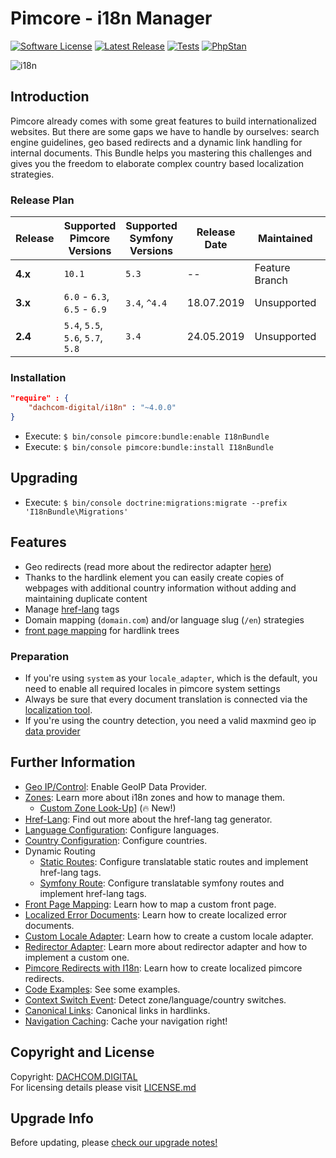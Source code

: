 # Pimcore - i18n Manager

[![Software License](https://img.shields.io/badge/license-GPLv3-brightgreen.svg?style=flat-square)](LICENSE.md)
[![Latest Release](https://img.shields.io/packagist/v/dachcom-digital/i18n.svg?style=flat-square)](https://packagist.org/packages/dachcom-digital/i18n)
[![Tests](https://img.shields.io/github/workflow/status/dachcom-digital/pimcore-i18n/Codeception/master?style=flat-square&logo=github&label=codeception)](https://github.com/dachcom-digital/pimcore-i18n/actions?query=workflow%3ACodeception+branch%3Amaster)
[![PhpStan](https://img.shields.io/github/workflow/status/dachcom-digital/pimcore-i18n/PHP%20Stan/master?style=flat-square&logo=github&label=phpstan%20level%204)](https://github.com/dachcom-digital/pimcore-i18n/actions?query=workflow%3A"PHP+Stan"+branch%3Amaster)

![i18n](https://user-images.githubusercontent.com/700119/27761666-f3ed6746-5e60-11e7-955a-3030453c68ff.jpg)

## Introduction
Pimcore already comes with some great features to build internationalized websites. But there are some gaps we have to handle by ourselves: search engine guidelines, geo based redirects and a dynamic link handling for internal documents. 
This Bundle helps you mastering this challenges and gives you the freedom to elaborate complex country based localization strategies.

### Release Plan

| Release | Supported Pimcore Versions        | Supported Symfony Versions | Release Date | Maintained     | Branch     |
|---------|-----------------------------------|----------------------------|--------------|----------------|------------|
| **4.x** | `10.1`                            | `5.3`                      | --           | Feature Branch | master     |
| **3.x** | `6.0` - `6.3`, `6.5` - `6.9`      | `3.4`, `^4.4`              | 18.07.2019   | Unsupported    | 3.x        |
| **2.4** | `5.4`, `5.5`, `5.6`, `5.7`, `5.8` | `3.4`                      | 24.05.2019   | Unsupported    | 2.4        |

### Installation  

```json
"require" : {
    "dachcom-digital/i18n" : "~4.0.0"
}
```

- Execute: `$ bin/console pimcore:bundle:enable I18nBundle`
- Execute: `$ bin/console pimcore:bundle:install I18nBundle`

## Upgrading
- Execute: `$ bin/console doctrine:migrations:migrate --prefix 'I18nBundle\Migrations'`

## Features
- Geo redirects (read more about the redirector adapter [here](docs/51_RedirectorAdapter.md))
- Thanks to the hardlink element you can easily create copies of webpages with additional country information without adding and maintaining duplicate content
- Manage [href-lang](docs/25_HrefLang.md) tags
- Domain mapping (`domain.com`) and/or language slug (`/en`) strategies
- [front page mapping](docs/30_FrontPageMapping.md) for hardlink trees

### Preparation
- If you're using `system` as your `locale_adapter`, which is the default, you need to enable all required locales in pimcore system settings
- Always be sure that every document translation is connected via the [localization tool](https://www.pimcore.org/docs/5.0.0/Multi_Language_i18n/Localize_your_Documents.html).
- If you're using the country detection, you need a valid maxmind geo ip [data provider](docs/10_GeoControl.md)

## Further Information
- [Geo IP/Control](docs/10_GeoControl.md): Enable GeoIP Data Provider.
- [Zones](docs/20_Zones.md): Learn more about i18n zones and how to manage them.
  - [Custom Zone Look-Up](docs/21_CustomZoneLookUp.md)] (🔥 New!)
- [Href-Lang](docs/25_HrefLang.md): Find out more about the href-lang tag generator.
- [Language Configuration](docs/26_Languages.md): Configure languages.
- [Country Configuration](docs/27_Countries.md): Configure countries.
- Dynamic Routing
  - [Static Routes](docs/28_StaticRoutes.md): Configure translatable static routes and implement href-lang tags.
  - [Symfony Route](docs/29_SymfonyRoutes.md): Configure translatable symfony routes and implement href-lang tags.
- [Front Page Mapping](docs/30_FrontPageMapping.md): Learn how to map a custom front page.
- [Localized Error Documents](docs/40_LocaleErrorDocument.md): Learn how to create localized error documents.
- [Custom Locale Adapter](docs/50_CustomLocaleAdapter.md): Learn how to create a custom locale adapter.
- [Redirector Adapter](docs/51_RedirectorAdapter.md): Learn more about redirector adapter and how to implement a custom one.
- [Pimcore Redirects with I18n](docs/52_PimcoreRedirects.md): Learn how to create localized pimcore redirects.
- [Code Examples](docs/60_CodeExamples.md): See some examples.
- [Context Switch Event](docs/70_ContextSwitch.md): Detect zone/language/country switches.
- [Canonical Links](docs/80_CanonicalLinks.md): Canonical links in hardlinks.
- [Navigation Caching](docs/110_NavigationCaching.md): Cache your navigation right!

## Copyright and License
Copyright: [DACHCOM.DIGITAL](http://dachcom-digital.ch)  
For licensing details please visit [LICENSE.md](LICENSE.md)

## Upgrade Info
Before updating, please [check our upgrade notes!](UPGRADE.md)  
